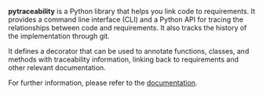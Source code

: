 **pytraceability** is a Python library that helps you link code to requirements.
It provides a command line interface (CLI) and a Python API for tracing the relationships
between code and requirements. It also tracks the history of the implementation through git.

It defines a decorator that can be used to annotate functions, classes, and methods with traceability information,
linking back to requirements and other relevant documentation.

For further information, please refer to the [documentation](https://mjms3.github.io/pytraceability/).
